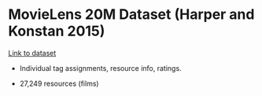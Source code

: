 MovieLens 20M Dataset (Harper and Konstan 2015)
===================

[Link to dataset](https://grouplens.org/datasets/movielens/20m/)

- Individual tag assignments, resource info, ratings.

- 27,249 resources (films)